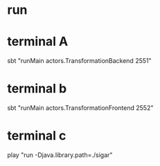 # run

# terminal A
sbt "runMain actors.TransformationBackend 2551"


# terminal b
sbt "runMain actors.TransformationFrontend 2552"

# terminal c

play "run -Djava.library.path=./sigar"
